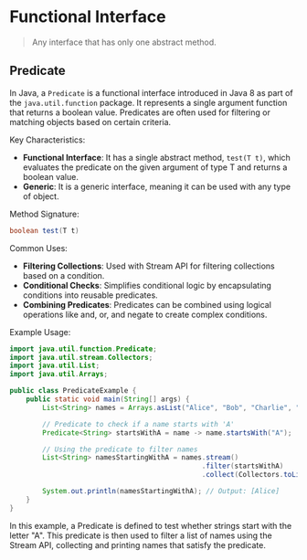 # Functional Interface
> Any interface that has only one abstract method.


## Predicate

In Java, a `Predicate` is a functional interface introduced in Java 8 as part of the `java.util.function` package. It represents a single argument function that returns a boolean value. Predicates are often used for filtering or matching objects based on certain criteria.

Key Characteristics:
- **Functional Interface**: It has a single abstract method, `test(T t)`, which evaluates the predicate on the given argument of type T and returns a boolean value.
- **Generic**: It is a generic interface, meaning it can be used with any type of object.

Method Signature:
```java
boolean test(T t)
```

Common Uses:
- **Filtering Collections**: Used with Stream API for filtering collections based on a condition.
- **Conditional Checks**: Simplifies conditional logic by encapsulating conditions into reusable predicates.
- **Combining Predicates**: Predicates can be combined using logical operations like and, or, and negate to create complex conditions.

Example Usage:
```java
import java.util.function.Predicate;
import java.util.stream.Collectors;
import java.util.List;
import java.util.Arrays;

public class PredicateExample {
    public static void main(String[] args) {
        List<String> names = Arrays.asList("Alice", "Bob", "Charlie", "Diana");

        // Predicate to check if a name starts with 'A'
        Predicate<String> startsWithA = name -> name.startsWith("A");

        // Using the predicate to filter names
        List<String> namesStartingWithA = names.stream()
                                               .filter(startsWithA)
                                               .collect(Collectors.toList());

        System.out.println(namesStartingWithA); // Output: [Alice]
    }
}
```
In this example, a Predicate<String> is defined to test whether strings start with the letter "A". This predicate is then used to filter a list of names using the Stream API, collecting and printing names that satisfy the predicate.